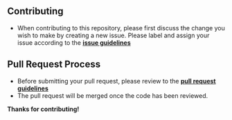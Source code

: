 ## Contributing

* When contributing to this repository, please first discuss the change you wish to make by creating a new issue. Please label and assign your issue according to the **[issue guidelines](/docs/ISSUE_TEMPLATE.md)**

## Pull Request Process

* Before submitting your pull request, please review to the **[pull request guidelines](/docs/PULL_REQUEST_TEMPLATE.md)**
* The pull request will be merged once the code has been reviewed.

**Thanks for contributing!**
